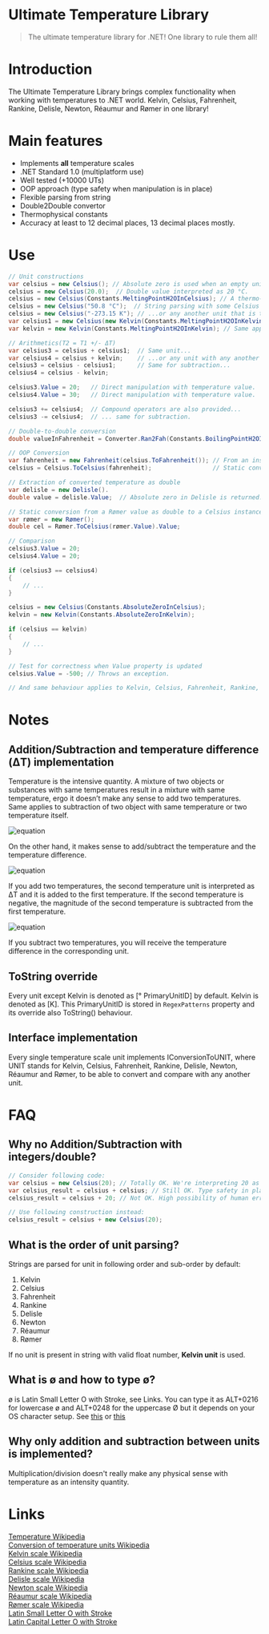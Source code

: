 # Ultimate Temperature Library
> The ultimate temperature library for .NET! One library to rule them all! 

# Introduction
The Ultimate Temperature Library brings complex functionality when working with temperatures to .NET world. Kelvin, Celsius, Fahrenheit, Rankine, Delisle, Newton, Réaumur and Rømer in one library!


# Main features
- Implements **all** temperature scales
- .NET Standard 1.0 (multiplatform use)
- Well tested (+10000 UTs)
- OOP approach (type safety when manipulation is in place)
- Flexible parsing from string
- Double2Double convertor 
- Thermophysical constants
- Accuracy at least to 12 decimal places, 13 decimal places mostly.


# Use
```csharp
// Unit constructions
var celsius = new Celsius(); // Absolute zero is used when an empty unit constructor is called.
celsius = new Celsius(20.0);  // Double value interpreted as 20 °C.
celsius = new Celsius(Constants.MeltingPointH2OInCelsius); // A thermo-physical constant used as double.
celsius = new Celsius("50.8 °C");  // String parsing with some Celsius scale value and unit...
celsius = new Celsius("-273.15 K"); // ...or any another unit that is transferred appropriately.
var celsius1 = new Celsius(new Kelvin(Constants.MeltingPointH2OInKelvin)); // Directly from other unit.
var kelvin = new Kelvin(Constants.MeltingPointH2OInKelvin); // Same applies to other unit ctors.

// Arithmetics(T2 = T1 +/- ΔT)
var celsius3 = celsius + celsius1;  // Same unit...
var celsius4 = celsius + kelvin;    // ...or any unit with any another unit.
celsius3 = celsius - celsius1;      // Same for subtraction...
celsius4 = celsius - kelvin;

celsius3.Value = 20;   // Direct manipulation with temperature value.
celsius4.Value = 30;   // Direct manipulation with temperature value.

celsius3 += celsius4;  // Compound operators are also provided...
celsius3 -= celsius4;  // ... same for subtraction.

// Double-to-double conversion
double valueInFahrenheit = Converter.Ran2Fah(Constants.BoilingPointH2OInRankine);

// OOP Conversion
var fahrenheit = new Fahrenheit(celsius.ToFahrenheit()); // From an instance.
celsius = Celsius.ToCelsius(fahrenheit);                 // Static conversion.

// Extraction of converted temperature as double
var delisle = new Delisle().
double value = delisle.Value;  // Absolute zero in Delisle is returned.

// Static conversion from a Rømer value as double to a Celsius instance and double extraction
var rømer = new Rømer();
double cel = Rømer.ToCelsius(rømer.Value).Value; 

// Comparison
celsius3.Value = 20;
celsius4.Value = 20;

if (celsius3 == celsius4)
{
	// ...
}

celsius = new Celsius(Constants.AbsoluteZeroInCelsius);
kelvin = new Kelvin(Constants.AbsoluteZeroInKelvin);

if (celsius == kelvin)
{
	// ...
}

// Test for correctness when Value property is updated
celsius.Value = -500; // Throws an exception.

// And same behaviour applies to Kelvin, Celsius, Fahrenheit, Rankine, Delisle, Newton, Réaumur and Rømer.
```


# Notes

## Addition/Subtraction and temperature difference (ΔT) implementation
Temperature is the intensive quantity. A mixture of two objects or substances with same temperatures result in a mixture with same temperature, ergo it doesn’t make any sense to add two temperatures. Same applies to subtraction of two object with same temperature or two temperature itself.

![equation](https://latex.codecogs.com/gif.latex?\forall&space;\left&space;(&space;T_1&space;=&space;T_2&space;\right&space;):&space;T_1&space;=&space;T_1&space;&plus;&space;T_2&space;\Leftrightarrow&space;T_2&space;=&space;T_1&space;&plus;&space;T_2)

On the other hand, it makes sense to add/subtract the temperature and the temperature difference.

![equation](https://latex.codecogs.com/gif.latex?T_2&space;=&space;T_1&space;&plus;&space;\Delta&space;T&space;\par&space;\Delta&space;T&space;=&space;T_2&space;-&space;T_1)

If you add two temperatures, the second temperature unit is interpreted as ΔT and it is added to the first temperature. If the second temperature is negative, the magnitude of the second temperature is subtracted from the first temperature.

![equation](https://latex.codecogs.com/gif.latex?\forall&space;\left&space;(\Delta&space;T&space;>&space;T_{Ref_{lower}}):&space;T_2&space;=&space;T_1&space;&plus;&space;\Delta&space;T&space;\Rightarrow&space;T_2&space;>&space;T_1&space;\par&space;\forall&space;\left&space;(\Delta&space;T&space;<&space;T_{Ref_{lower}}):&space;T_2&space;=&space;T_1&space;&plus;&space;\Delta&space;T&space;\Rightarrow&space;T_2&space;<&space;T_1)

If you subtract two temperatures, you will receive the temperature difference in the corresponding unit.

## ToString override
Every unit except Kelvin is denoted as [° PrimaryUnitID] by default. Kelvin is denoted as [K]. This PrimaryUnitID is stored in `RegexPatterns` property and its override also ToString() behaviour.

## Interface implementation
Every single temperature scale unit implements IConversionToUNIT, where UNIT stands for Kelvin, Celsius, Fahrenheit, Rankine, Delisle, Newton, Réaumur and Rømer, to be able to convert and compare with any another unit.


# FAQ
## Why no Addition/Subtraction with integers/double?
```csharp
// Consider following code:
var celsius = new Celsius(20); // Totally OK. We're interpreting 20 as potential Celsius temperature value.
var celsius_result = celsius + celsius; // Still OK. Type safety in place.
celsius_result = celsius + 20; // Not OK. High possibility of human error. Is 20 really 20 °C?

// Use following construction instead:
celsius_result = celsius + new Celsius(20);
```

## What is the order of unit parsing?
Strings are parsed for unit in following order and sub-order by default:

1. Kelvin
2. Celsius
3. Fahrenheit
4. Rankine
5. Delisle
6. Newton
7. Réaumur
8. Rømer

If no unit is present in string with valid float number, **Kelvin unit** is used.

## What is ø and how to type ø?
ø is Latin Small Letter O with Stroke, see Links. You can type it as ALT+0216 for lowercase ø and ALT+0248 for the uppercase Ø but it depends on your OS character setup. See [this](http://www.fileformat.info/tip/microsoft/enter_unicode.htm) or [this](https://support.office.com/en-us/article/insert-ascii-or-unicode-latin-based-symbols-and-characters-d13f58d3-7bcb-44a7-a4d5-972ee12e50e0)

## Why only addition and subtraction between units is implemented?
Multiplication/division doesn't really make any physical sense with temperature as an intensity quantity.


# Links
[Temperature Wikipedia](https://en.wikipedia.org/wiki/Temperature)<br>
[Conversion of temperature units Wikipedia](https://en.wikipedia.org/wiki/Conversion_of_units_of_temperature)<br>
[Kelvin scale Wikipedia](https://en.wikipedia.org/wiki/Kelvin)<br>
[Celsius scale Wikipedia](https://en.wikipedia.org/wiki/Celsius)<br>
[Rankine scale Wikipedia](https://en.wikipedia.org/wiki/Rankine_scale)<br>
[Delisle scale Wikipedia](https://en.wikipedia.org/wiki/Delisle_scale)<br>
[Newton scale Wikipedia](https://en.wikipedia.org/wiki/Newton_scale)<br>
[Réaumur scale Wikipedia](https://en.wikipedia.org/wiki/R%C3%A9aumur_scale)<br>
[Rømer scale Wikipedia](https://en.wikipedia.org/wiki/R%C3%B8mer_scale)<br>
[Latin Small Letter O with Stroke](https://unicode-table.com/en/00F8/)<br>
[Latin Capital Letter O with Stroke](https://unicode-table.com/en/00D8/)<br>
